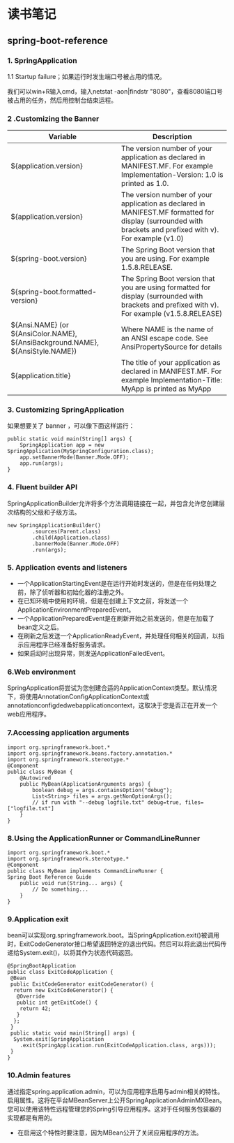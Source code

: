 # 读书笔记

## spring-boot-reference

### 1. SpringApplication

1.1 Startup failure；如果运行时发生端口号被占用的情况。

我们可以win+R输入cmd，输入netstat -aon|findstr "8080"，查看8080端口号被占用的任务，然后用控制台结束运程。

###  2 .Customizing the Banner

| Variable                                                     | Description                                                  |
| ------------------------------------------------------------ | ------------------------------------------------------------ |
| ${application.version}                                       | The version number of your application as declared in MANIFEST.MF. For example Implementation-Version: 1.0 is printed as 1.0. |
| ${application.version}                                       | The version number of your application as declared in MANIFEST.MF formatted for display (surrounded with brackets and prefixed with v). For example (v1.0) |
| ${spring-boot.version}                                       | The Spring Boot version that you are using. For example 1.5.8.RELEASE. |
| ${spring-boot.formatted-version}                             | The Spring Boot version that you are using formatted for display (surrounded with brackets and prefixed with v). For example (v1.5.8.RELEASE) |
| ${Ansi.NAME} (or ${AnsiColor.NAME}, ${AnsiBackground.NAME}, ${AnsiStyle.NAME}) | Where NAME is the name of an ANSI escape code. See AnsiPropertySource for details |
| ${application.title}                                         | The title of your application as declared in MANIFEST.MF. For example Implementation-Title: MyApp is printed as MyApp |

###  3. Customizing SpringApplication

如果想要关了 banner ，可以像下面这样运行：

~~~
public static void main(String[] args) {
    SpringApplication app = new SpringApplication(MySpringConfiguration.class);
    app.setBannerMode(Banner.Mode.OFF);
    app.run(args);
}
~~~

### 4. Fluent builder API

SpringApplicationBuilder允许将多个方法调用链接在一起，并包含允许您创建层次结构的父级和子级方法。

~~~
new SpringApplicationBuilder()
        .sources(Parent.class)
        .child(Application.class)
        .bannerMode(Banner.Mode.OFF)
        .run(args);
~~~

### 5. Application events and listeners

* 一个ApplicationStartingEvent是在运行开始时发送的，但是在任何处理之前，除了侦听器和初始化器的注册之外。
* 在已知环境中使用的环境，但是在创建上下文之前，将发送一个ApplicationEnvironmentPreparedEvent。
* 一个ApplicationPreparedEvent是在刷新开始之前发送的，但是在加载了bean定义之后。
* 在刷新之后发送一个ApplicationReadyEvent，并处理任何相关的回调，以指示应用程序已经准备好服务请求。
* 如果启动时出现异常，则发送ApplicationFailedEvent。

### 6.Web environment

SpringApplication将尝试为您创建合适的ApplicationContext类型。默认情况下，将使用AnnotationConfigApplicationContext或annotationconfigdedwebapplicationcontext，这取决于您是否正在开发一个web应用程序。

### 7.Accessing application arguments

~~~
import org.springframework.boot.*
import org.springframework.beans.factory.annotation.*
import org.springframework.stereotype.*
@Component
public class MyBean {
    @Autowired
    public MyBean(ApplicationArguments args) {
        boolean debug = args.containsOption("debug");
        List<String> files = args.getNonOptionArgs();
        // if run with "--debug logfile.txt" debug=true, files=["logfile.txt"]
    }
}
~~~

### 8.Using the ApplicationRunner or CommandLineRunner

~~~
import org.springframework.boot.*
import org.springframework.stereotype.*
@Component
public class MyBean implements CommandLineRunner {
Spring Boot Reference Guide
    public void run(String... args) {
        // Do something...
    }
}

~~~

### 9.Application exit

bean可以实现org.springframework.boot。当SpringApplication.exit()被调用时，ExitCodeGenerator接口希望返回特定的退出代码。然后可以将此退出代码传递给System.exit()，以将其作为状态代码返回。

~~~
@SpringBootApplication
public class ExitCodeApplication {
 @Bean
 public ExitCodeGenerator exitCodeGenerator() {
  return new ExitCodeGenerator() {
   @Override
   public int getExitCode() {
    return 42;
   }
  };
 }
 public static void main(String[] args) {
  System.exit(SpringApplication
    .exit(SpringApplication.run(ExitCodeApplication.class, args)));
 }
}

~~~

### 10.Admin features

通过指定spring.application.admin，可以为应用程序启用与admin相关的特性。启用属性。这将在平台MBeanServer上公开SpringApplicationAdminMXBean。您可以使用该特性远程管理您的Spring引导应用程序。这对于任何服务包装器的实现都是有用的。

* 在启用这个特性时要注意，因为MBean公开了关闭应用程序的方法。
